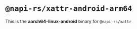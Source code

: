 # `@napi-rs/xattr-android-arm64`

This is the **aarch64-linux-android** binary for `@napi-rs/xattr`
